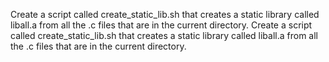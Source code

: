 Create a script called create_static_lib.sh that creates a static library called liball.a from all the .c files that are in the current directory.
Create a script called create_static_lib.sh that creates a static library called liball.a from all the .c files that are in the current directory.
